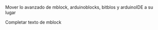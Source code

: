 Mover lo avanzado de mblock, arduinoblocks, bitblos y arduinoIDE a su lugar

Completar texto de mblock